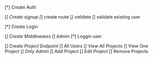 [*] Create Auth

  [*] Create signup
    [*] create route
    [*] validate
    [*] validate existing user

  [*] Create Login

  [*] Create Middlewares
    [*] Admin
    [*] Loggin user

  [*] Create Project Endpoint
    [*] All Users
      [*] View All Projects
      [*] View One Project
    [*] Only Admin
      [*] Add Project
      [*] Edit Project
      [*] Remove Projects
